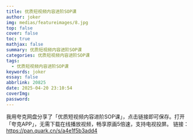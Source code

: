 ```yaml
---
title: 优质短视频内容进阶SOP课
author: joker
img: medias/featureimages/8.jpg
top: false
cover: false
toc: true
mathjax: false
summary: 优质短视频内容进阶SOP课
categories: 优质短视频内容进阶SOP课
tags:
  - 优质短视频内容进阶SOP课
keywords: joker
essay: false
abbrlink: 20825
date: 2025-04-20 23:10:54
coverImg:
password:
---
```


我用夸克网盘分享了「优质短视频内容进阶SOP课」，点击链接即可保存。打开「夸克APP」，无需下载在线播放视频，畅享原画5倍速，支持电视投屏。
链接：https://pan.quark.cn/s/a4e1f5b3add4
